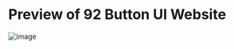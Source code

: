 
# Preview of 92 Button UI Website 

![image](https://github.com/akkupy/Code_Dump/assets/87710112/d4910947-d213-45b0-9976-209c59f12cf5)